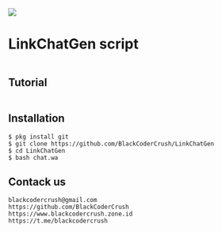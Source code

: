 <img src="https://1.bp.blogspot.com/-uK9MmdpscAc/XImZ3O_u2VI/AAAAAAAAAGw/IfWXPsmZSlcNBj3d0sVFmqwdc5RmxlWRwCLcBGAs/s320/linkwagen.jpg" />

# LinkChatGen script
```ThisThis tool is used to create link chat WhatsApp easily
```
## Tutorial
```https://www.blackcodercrush.zone.id/2019/02/cara-buat-link-whatsapp-di-termux.html?m=1
```
## Installation
```
$ pkg install git
$ git clone https://github.com/BlackCoderCrush/LinkChatGen
$ cd LinkChatGen
$ bash chat.wa
```
## Contack us
```
blackcodercrush@gmail.com
https://github.com/BlackCoderCrush
https://www.blackcodercrush.zone.id
https://t.me/blackcodercrush
```
